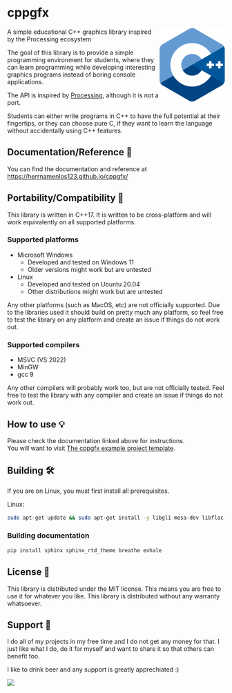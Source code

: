 # cppgfx

<img src="assets/cpp_logo.png" alt="cppgfx logo" align="right" width=30%>

A simple educational C++ graphics library inspired by the Processing ecosystem

The goal of this library is to provide a simple programming environment for students, where they can learn programming while developing interesting graphics programs instead of boring console applications.

The API is inspired by [Processing](https://processing.org/), although it is not a port.

Students can either write programs in C++ to have the full potential at their fingertips, or they can choose pure C, if they want to learn the language without accidentally using C++ features.

## Documentation/Reference 📃

You can find the documentation and reference at  
https://herrnamenlos123.github.io/cppgfx/

## Portability/Compatibility 📌

This library is written in C++17. It is written to be cross-platform and will work equivalently on all supported platforms. 

### Supported platforms

 - Microsoft Windows 
   - Developed and tested on Windows 11
   - Older versions might work but are untested
 - Linux 
   - Developed and tested on Ubuntu 20.04
   - Other distributions might work but are untested

Any other platforms (such as MacOS, etc) are not officially supported. Due to the libraries used it should build on pretty much any platform, so feel free to test the library on any platform and create an issue if things do not work out.

### Supported compilers

 - MSVC (VS 2022)
 - MinGW
 - gcc 9

Any other compilers will probably work too, but are not officially tested. Feel free to test the library with any compiler and create an issue if things do not work out.

## How to use 💡

Please check the documentation linked above for instructions.  
You will want to visit [The cppgfx example project template](https://github.com/herrnamenlos123/cppgfx-template).

## Building 🛠️

If you are on Linux, you must first install all prerequisites.

Linux:
```bash
sudo apt-get update && sudo apt-get install -y libgl1-mesa-dev libflac-dev libogg-dev libvorbis-dev xorg libfreetype-dev libxrandr-dev libopenal-dev libudev-dev doxygen
```

### Building documentation

```bash
pip install sphinx sphinx_rtd_theme breathe exhale
```

## License 📃

This library is distributed under the MIT license. This means you are free to use it for whatever you like.
This library is distributed without any warranty whatsoever.

## Support 💪

I do all of my projects in my free time and I do not get any money for that. I just like what I do, do it for myself and want to share it so that others can benefit too.

I like to drink beer and any support is greatly apprechiated :)

<a href="https://www.buymeacoffee.com/herrnamenlos123"><img src="https://img.buymeacoffee.com/button-api/?text=Buy me a beer&emoji=🍺&slug=herrnamenlos123&button_colour=FFDD00&font_colour=000000&font_family=Lato&outline_colour=000000&coffee_colour=ffffff" /></a>
